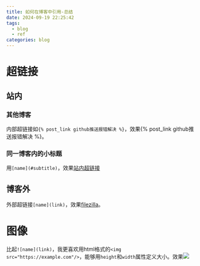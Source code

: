```yaml
---
title: 如何在博客中引用-总结
date: 2024-09-19 22:25:42
tags: 
  - blog
  - ref
categories: blog
---
```

<meta name="referrer" content="no-referrer" />

# 超链接

## 站内

### 其他博客

内部超链接如`{% post_link github推送报错解决 %}`，效果{% post_link github推送报错解决 %}。

### 同一博客内的小标题

用`[name](#subtitle)`，效果[站内超链接](#站内)

## 博客外

外部超链接`[name](link)`，效果[filezilla](https://filezilla-project.org/)。

# 图像

比起`![name](link)`，我更喜欢用html格式的`<img src="https://example.com"/>`，能够用`height`和`width`属性定义大小。效果<img src="https://gitee.com/dwd1201/image/raw/master/202409161727634.png"/>
